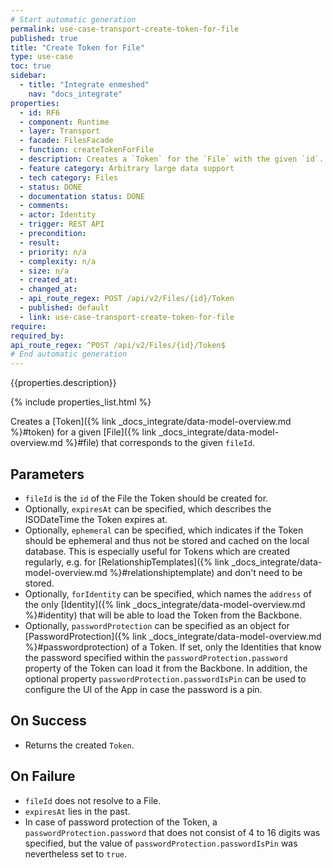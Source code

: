 ```yaml
---
# Start automatic generation
permalink: use-case-transport-create-token-for-file
published: true
title: "Create Token for File"
type: use-case
toc: true
sidebar:
  - title: "Integrate enmeshed"
    nav: "docs_integrate"
properties:
  - id: RF6
  - component: Runtime
  - layer: Transport
  - facade: FilesFacade
  - function: createTokenForFile
  - description: Creates a `Token` for the `File` with the given `id`.
  - feature category: Arbitrary large data support
  - tech category: Files
  - status: DONE
  - documentation status: DONE
  - comments:
  - actor: Identity
  - trigger: REST API
  - precondition:
  - result:
  - priority: n/a
  - complexity: n/a
  - size: n/a
  - created_at:
  - changed_at:
  - api_route_regex: POST /api/v2/Files/{id}/Token
  - published: default
  - link: use-case-transport-create-token-for-file
require:
required_by:
api_route_regex: ^POST /api/v2/Files/{id}/Token$
# End automatic generation
---
```


{{properties.description}}

{% include properties_list.html %}

Creates a [Token]({% link _docs_integrate/data-model-overview.md %}#token) for a given [File]({% link _docs_integrate/data-model-overview.md %}#file) that corresponds to the given `fileId`.

## Parameters

- `fileId` is the `id` of the File the Token should be created for.
- Optionally, `expiresAt` can be specified, which describes the ISODateTime the Token expires at.
- Optionally, `ephemeral` can be specified, which indicates if the Token should be ephemeral and thus not be stored and cached on the local database. This is especially useful for Tokens which are created regularly, e.g. for [RelationshipTemplates]({% link _docs_integrate/data-model-overview.md %}#relationshiptemplate) and don't need to be stored.
- Optionally, `forIdentity` can be specified, which names the `address` of the only [Identity]({% link _docs_integrate/data-model-overview.md %}#identity) that will be able to load the Token from the Backbone.
- Optionally, `passwordProtection` can be specified as an object for [PasswordProtection]({% link _docs_integrate/data-model-overview.md %}#passwordprotection) of a Token. If set, only the Identities that know the password specified within the `passwordProtection.password` property of the Token can load it from the Backbone. In addition, the optional property `passwordProtection.passwordIsPin` can be used to configure the UI of the App in case the password is a pin.

## On Success

- Returns the created `Token`.

## On Failure

- `fileId` does not resolve to a File.
- `expiresAt` lies in the past.
- In case of password protection of the Token, a `passwordProtection.password` that does not consist of 4 to 16 digits was specified, but the value of `passwordProtection.passwordIsPin` was nevertheless set to `true`.
